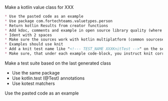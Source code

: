 Make a kotlin value class for XXX

```markdown
* Use the pasted code as an example
* Use package com.fortechteams.valuetypes.person
* Return kotlin Results from creator functions
* Add kdoc, comments and example in open source library quality (where it makes sense)
* Ident with 2 spaces
* Make sure the sources work with kotlin multiplatform (common sourceset)
* Examples should use knit
* Add a knit test name like "<!--- TEST_NAME XXXKnitTest -->" on the second line of the class kdoc
* Make sure, that under each example code-block, you instruct knit correctly, using, like in the example
```



Make a test suite based on the last generated class

- Use the same package
- Use kotlin.test (@Test) annotations
- Use kotest matchers

Use the pasted code as an example